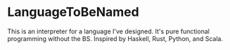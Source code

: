 # LanguageToBeNamed
This is an interpreter for a language I've designed. It's pure functional programming without the BS. Inspired by Haskell, Rust, Python, and Scala.
